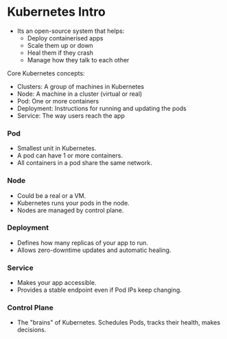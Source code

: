# Kubernetes Intro

- Its an open-source system that helps:
    - Deploy containerised apps
    - Scale them up or down
    - Heal them if they crash
    - Manage how they talk to each other

Core Kubernetes concepts:
- Clusters: A group of machines in Kubernetes
- Node: A machine in a cluster (virtual or real)
- Pod: One or more containers
- Deployment: Instructions for running and updating the pods
- Service: The way users reach the app


### Pod
- Smallest unit in Kubernetes.
- A pod can have 1 or more containers.
- All containers in a pod share the same network.

### Node
- Could be a real or a VM.
- Kubernetes runs your pods in the node.
- Nodes are managed by control plane. 

### Deployment
- Defines how many replicas of your app to run. 
- Allows zero-downtime updates and automatic healing.

### Service
- Makes your app accessible.
- Provides a stable endpoint even if Pod IPs keep changing. 

### Control Plane
- The "brains" of Kubernetes. Schedules Pods, tracks their health, makes decisions. 